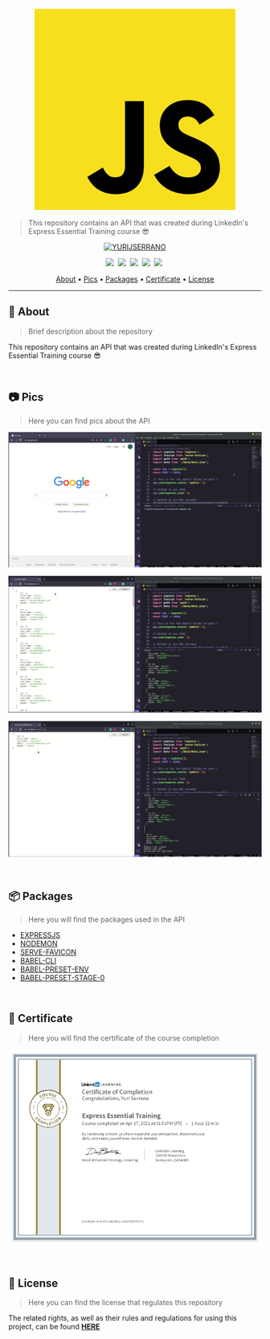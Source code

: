 <p align="center">
	<a target="_blank" href="https://github.com/yurijserrano/Express-Essential-Training-API"><img src="https://raw.githubusercontent.com/yurijserrano/Pokedex/4abb8d82e0c59ada3813fb399c1689603e9652d0/Logo/javascript.svg" width="400" height="400" alt="Javascript" /></a>
</p>

> This repository contains an API that was created during LinkedIn's Express Essential Training course :sunglasses:

<p align="center">
	<a target="_blank" href="https://github.com/yurijserrano"><img src="https://img.shields.io/badge/CREATED%20BY-YURIJSERRANO-black?style=for-the-badge" alt="YURIJSERRANO" /></a>
</p>


<p align="center">
  <a target="_blank" href="#-about"><img src="https://img.shields.io/badge/ABOUT-green?style=for-the-badge&color=#0095B7" /></a>&nbsp;
  <a target="_blank" href="#-pics"><img src="https://img.shields.io/badge/PICS-green?style=for-the-badge&color=2196F3" /></a>&nbsp;
  <a target="\_blank"href="#-packages"><img src="https://img.shields.io/badge/PACKAGES-orange?style=for-the-badge&color=00796B" /></a>&nbsp;
  <a target="_blank" href="#-certificate"><img src="https://img.shields.io/badge/CERTIFICATE-orange?style=for-the-badge&color=4CAF50" /></a>&nbsp;
  <a target="_blank" href="https://github.com/yurijserrano/Express-Essential-Training-API/blob/master/LICENSE.md"><img src="https://img.shields.io/badge/LICENSE-orange?style=for-the-badge&color=e53935" /></a>&nbsp;
</p>

<p align="center">
  <a href="#-about">About</a> •
  <a href="#-pics">Pics</a> •
  <a href="#-packages">Packages</a> •
  <a href="#-certificate">Certificate</a> •
  <a href="#-license">License</a>
</p>

---

## 👨 About

> Brief description about the repository

This repository contains an API that was created during LinkedIn's Express Essential Training course :sunglasses:

<br/>

## 📷 Pics

> Here you can find pics about the API

<p align="center">
	<a target="_blank" href="https://github.com/yurijserrano/Express-Essential-Training-API"><img src="https://raw.githubusercontent.com/yurijserrano/Express-Essential-Training-API/master/api.gif" alt="GIF" /></a>
</p>

<p align="center">
	<a target="_blank" href="https://github.com/yurijserrano/Express-Essential-Training-API"><img src="https://raw.githubusercontent.com/yurijserrano/Express-Essential-Training-API/master/api01.png" alt="IMAGE API I" /></a>
</p>

<p align="center">
	<a target="_blank" href="https://github.com/yurijserrano/Express-Essential-Training-API"><img src="https://raw.githubusercontent.com/yurijserrano/Express-Essential-Training-API/master/api02.png" alt="IMAGE API II" /></a>
</p>

<br/>

## 📦 Packages

> Here you will find the packages used in the API

- [EXPRESSJS](https://www.npmjs.com/package/express)
- [NODEMON](https://www.npmjs.com/package/nodemon)
- [SERVE-FAVICON](https://www.npmjs.com/package/serve-favicon)
- [BABEL-CLI](https://www.npmjs.com/package/babel-cli)
- [BABEL-PRESET-ENV](https://www.npmjs.com/package/babel-preset-env)
- [BABEL-PRESET-STAGE-0](https://www.npmjs.com/package/babel-preset-stage-0)

<br/>

## 🧾 Certificate

> Here you will find the certificate of the course completion

<p align="center">
	<a target="_blank" href="https://github.com/yurijserrano/Express-Essential-Training-API"><img src="https://raw.githubusercontent.com/yurijserrano/Express-Essential-Training-API/master/certificate.png" alt="CERTIFICATE" /></a>
</p>

<br/>

## 📄 License

> Here you can find the license that regulates this repository

The related rights, as well as their rules and regulations for using this project, can be found **[HERE](https://github.com/yurijserrano/Express-Essential-Training-API/blob/master/LICENSE.md)**
